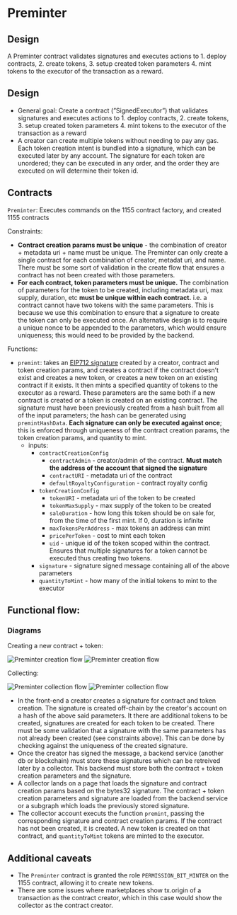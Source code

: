 # Preminter

## Design

A Preminter contract validates signatures and executes actions to 1. deploy contracts, 2. create tokens, 3. setup created token parameters 
4. mint tokens to the executor of the transaction as a reward. 

## Design

- General goal: Create a contract (”SignedExecutor”) that validates signatures and executes actions to 1. deploy contracts, 2. create tokens, 3. setup created token parameters 4. mint tokens to the executor of the transaction as a reward
- A creator can create multiple tokens without needing to pay any gas.  Each token creation intent is bundled into a signature, which can be executed later by any account.  The signature for each token are unordered; they can be executed in any order, and the order they are executed on will determine their token id.
## Contracts

`Preminter`: Executes commands on the 1155 contract factory, and created 1155 contracts

Constraints:
  * **Contract creation params must be unique**  - the combination of creator + metadata uri + name must be unique.   The Preminter can only create a single contract for each combination of creator, metadat uri, and name.  There must be some sort of validation in the create flow that ensures a contract has not been created with those parameters.
  * **For each contract, token parameters must be unique.** The combination of parameters for the token to be created, including metadata uri, max supply, duration, etc **must be unique within each contract.**  i.e. a contract cannot have two tokens with the same parameters.  This is because we use this combination to ensure that a signature to create the token can only be executed once.  An alternative design is to require a unique nonce to be appended to the parameters, which would ensure uniqueness; this would need to be provided by the backend.

Functions:
  * `premint`: takes an [EIP712 signature](https://eips.ethereum.org/EIPS/eip-712) created by a creator, contract and token creation params, and creates a contract if the contract doesn’t exist and creates a new token, or creates a new token on an existing contract if it exists.  It then mints a specified quantity of tokens to the executor as a reward.   These parameters are the same both if a new contract is created or a token is created on an existing contract.  The signature must have been previously created from a hash built from all of the input parameters; the hash can be generated using `premintHashData`.  **Each signature can only be executed against once**; this is enforced through uniqueness of the contract creation params, the token creation params, and quantity to mint.
    * inputs:
      * `contractCreationConfig`
        * `contractAdmin` - creator/admin of the contract.  **Must match the address of the account that signed the signature**
        * `contractURI` - metadata uri of the contract
        * `defaultRoyaltyConfiguration` - contract royalty config
      * `tokenCreationConfig`
        * `tokenURI` - metadata uri of the token to be created
        * `tokenMaxSupply` - max supply of the token to be created
        * `saleDuration` - how long this token should be on sale for, from the time of the first mint.  If 0, duration is infinite
        * `maxTokensPerAddress` - max tokens an address can mint
        * `pricePerToken` - cost to mint each token
        * `uid` - unique id of the token scoped within the contract.  Ensures that multiple signatures for a token cannot be executed thus creating two tokens. 
      * `signature` - signature signed message containing all of the above parameters
      * `quantityToMint` - how many of the initial tokens to mint to the executor

## Functional flow:

### Diagrams

Creating a new contract + token:

![Preminter creation flow](../../uml/generated/gasslessCreate-creation-sequence.svg)
![Preminter creation flow](../../uml/generated/gasslessCreate-creation-activity.svg)

Collecting:

![Preminter collection flow](../../uml/generated/gasslessCreate-collecting-sequence.svg)
![Preminter collection flow](../../uml/generated/gasslessCreate-collecting-activity.svg)

* In the front-end a creator creates a signature for contract and token creation.  The signature is created off-chain by the creator's account on a hash of the above said parameters. It there are additional tokens to be created, signatures are created for each token to be created. There must be some validation that a signature with the same parameters has not already been created (see constraints above).  This can be done by checking against the uniqueness of the created signature.
* Once the creator has signed the message, a backend service (another db or blockchain) must store these signatures which can be retreived later by a collector.  This backend must store both the contract + token creation parameters and the signature. 
* A collector lands on a page that loads the signature and contract creation params based on the bytes32 signature.  The contract + token creation parameters and signature are loaded from the backend service or a subgraph which loads the previously stored signature.
* The collector account executs the function `premint`, passing the corresponding signature and contract creation params.  If the contract has not been created, it is created.  A new token is created on that contract, and `quantityToMint` tokens are minted to the executor.

## Additional caveats

* The `Preminter` contract is granted the role `PERMISSION_BIT_MINTER` on the 1155 contract, allowing it to create new tokens. 
* There are some issues where marketplaces show tx.origin of a transaction as the contract creator, which in this case would show the collector as the contract creator.